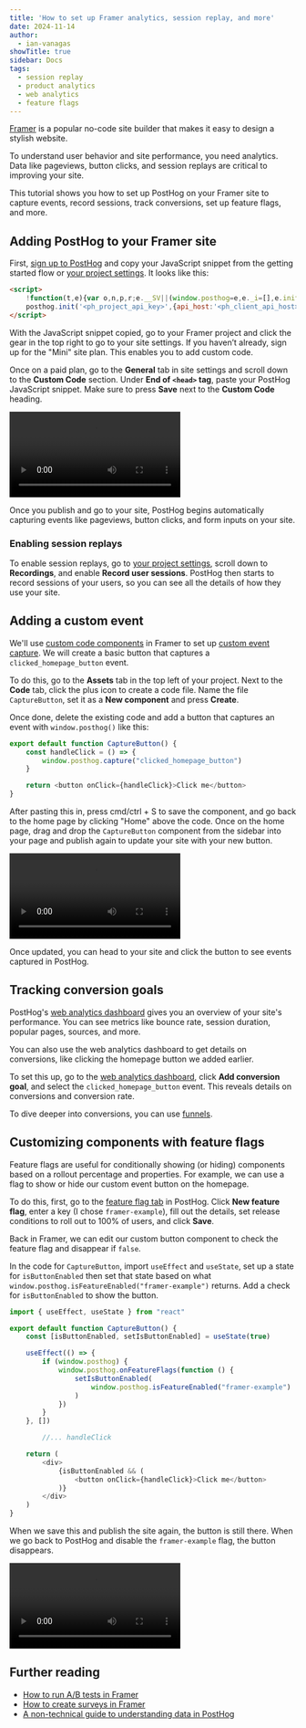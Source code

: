 ```yaml
---
title: 'How to set up Framer analytics, session replay, and more'
date: 2024-11-14
author:
  - ian-vanagas
showTitle: true
sidebar: Docs
tags:
  - session replay
  - product analytics
  - web analytics
  - feature flags
---
```


[Framer](https://www.framer.com/) is a popular no-code site builder that makes it easy to design a stylish website.

To understand user behavior and site performance, you need analytics. Data like pageviews, button clicks, and session replays are critical to improving your site. 

This tutorial shows you how to set up PostHog on your Framer site to capture events, record sessions, track conversions, set up feature flags, and more.

## Adding PostHog to your Framer site

First, [sign up to PostHog](https://us.posthog.com/signup) and copy your JavaScript snippet from the getting started flow or [your project settings](https://us.posthog.com/settings/project). It looks like this:

```html
<script>
    !function(t,e){var o,n,p,r;e.__SV||(window.posthog=e,e._i=[],e.init=function(i,s,a){function g(t,e){var o=e.split(".");2==o.length&&(t=t[o[0]],e=o[1]),t[e]=function(){t.push([e].concat(Array.prototype.slice.call(arguments,0)))}}(p=t.createElement("script")).type="text/javascript",p.crossOrigin="anonymous",p.async=!0,p.src=s.api_host.replace(".i.posthog.com","-assets.i.posthog.com")+"/static/array.js",(r=t.getElementsByTagName("script")[0]).parentNode.insertBefore(p,r);var u=e;for(void 0!==a?u=e[a]=[]:a="posthog",u.people=u.people||[],u.toString=function(t){var e="posthog";return"posthog"!==a&&(e+="."+a),t||(e+=" (stub)"),e},u.people.toString=function(){return u.toString(1)+".people (stub)"},o="init capture register register_once register_for_session unregister unregister_for_session getFeatureFlag getFeatureFlagPayload isFeatureEnabled reloadFeatureFlags updateEarlyAccessFeatureEnrollment getEarlyAccessFeatures on onFeatureFlags onSessionId getSurveys getActiveMatchingSurveys renderSurvey canRenderSurvey getNextSurveyStep identify setPersonProperties group resetGroups setPersonPropertiesForFlags resetPersonPropertiesForFlags setGroupPropertiesForFlags resetGroupPropertiesForFlags reset get_distinct_id getGroups get_session_id get_session_replay_url alias set_config startSessionRecording stopSessionRecording sessionRecordingStarted captureException loadToolbar get_property getSessionProperty createPersonProfile opt_in_capturing opt_out_capturing has_opted_in_capturing has_opted_out_capturing clear_opt_in_out_capturing debug".split(" "),n=0;n<o.length;n++)g(u,o[n]);e._i.push([i,s,a])},e.__SV=1)}(document,window.posthog||[]);
    posthog.init('<ph_project_api_key>',{api_host:'<ph_client_api_host>',defaults:'<ph_posthog_js_defaults>'})
</script>
```

With the JavaScript snippet copied, go to your Framer project and click the gear in the top right to go to your site settings. If you haven’t already, sign up for the "Mini" site plan. This enables you to add custom code.

Once on a paid plan, go to the **General** tab in site settings and scroll down to the **Custom Code** section. Under **End of `<head>` tag**, paste your PostHog JavaScript snippet. Make sure to press **Save** next to the **Custom Code** heading. 

![Installing the script](https://res.cloudinary.com/dmukukwp6/video/upload/framer_41ee7b77bf.mp4)

Once you publish and go to your site, PostHog begins automatically capturing events like pageviews, button clicks, and form inputs on your site.

<ProductScreenshot
  imageLight = "https://res.cloudinary.com/dmukukwp6/image/upload/Clean_Shot_2024_11_14_at_09_56_08_2x_2c523f9cd1.png"
  imageDark = "https://res.cloudinary.com/dmukukwp6/image/upload/Clean_Shot_2024_11_14_at_09_56_19_2x_038876a5dc.png"
  classes="rounded"
  alt="PostHog autocapture"
/>

### Enabling session replays

To enable session replays, go to [your project settings](https://app.posthog.com/project/settings#recordings), scroll down to **Recordings**, and enable **Record user sessions**. PostHog then starts to record sessions of your users, so you can see all the details of how they use your site.

## Adding a custom event

We'll use [custom code components](https://www.framer.com/developers/components/introduction) in Framer to set up [custom event capture](/docs/libraries/js/features#capturing-events). We will create a basic button that captures a `clicked_homepage_button` event.

To do this, go to the **Assets** tab in the top left of your project. Next to the **Code** tab, click the plus icon to create a code file. Name the file `CaptureButton`, set it as a **New component** and press **Create**.

Once done, delete the existing code and add a button that captures an event with `window.posthog()` like this:

```js
export default function CaptureButton() {
    const handleClick = () => {
        window.posthog.capture("clicked_homepage_button")
    }

    return <button onClick={handleClick}>Click me</button>
}
```

After pasting this in, press cmd/ctrl + S to save the component, and go back to the home page by clicking "Home" above the code. Once on the home page, drag and drop the `CaptureButton` component from the sidebar into your page and publish again to update your site with your new button.

![Framer button video](https://res.cloudinary.com/dmukukwp6/video/upload/v1710055416/posthog.com/contents/images/tutorials/framer-analytics/framer-button.mp4)

Once updated, you can head to your site and click the button to see events captured in PostHog.

<ProductScreenshot
  imageLight = "https://res.cloudinary.com/dmukukwp6/image/upload/Clean_Shot_2024_11_14_at_10_06_15_2x_8a1294b536.png"
  imageDark = "https://res.cloudinary.com/dmukukwp6/image/upload/Clean_Shot_2024_11_14_at_10_06_03_2x_ede3a3286d.png"
  classes="rounded"
  alt="PostHog custom event capture"
/>

## Tracking conversion goals

PostHog's [web analytics dashboard](/docs/web-analytics/dashboard) gives you an overview of your site's performance. You can see metrics like bounce rate, session duration, popular pages, sources, and more.

You can also use the web analytics dashboard to get details on conversions, like clicking the homepage button we added earlier.

To set this up, go to the [web analytics dashboard](https://us.posthog.com/web), click **Add conversion goal**, and select the `clicked_homepage_button` event. This reveals details on conversions and conversion rate.

<ProductScreenshot
  imageLight = "https://res.cloudinary.com/dmukukwp6/image/upload/Clean_Shot_2024_11_14_at_10_30_54_2x_3711b5b414.png"
  imageDark = "https://res.cloudinary.com/dmukukwp6/image/upload/Clean_Shot_2024_11_14_at_10_31_06_2x_b630b8ddb4.png"
  classes="rounded"
  alt="Web analytics conversions"
/>

To dive deeper into conversions, you can use [funnels](/docs/product-analytics/funnels).

## Customizing components with feature flags

Feature flags are useful for conditionally showing (or hiding) components based on a rollout percentage and properties. For example, we can use a flag to show or hide our custom event button on the homepage.

To do this, first, go to the [feature flag tab](https://us.posthog.com/feature_flags) in PostHog. Click **New feature flag**, enter a key (I chose `framer-example`), fill out the details, set release conditions to roll out to 100% of users, and click **Save**.

Back in Framer, we can edit our custom button component to check the feature flag and disappear if `false`. 

In the code for `CaptureButton`, import `useEffect` and `useState`, set up a state for `isButtonEnabled` then set that state based on what `window.posthog.isFeatureEnabled("framer-example")` returns. Add a check for `isButtonEnabled` to show the button.

```js
import { useEffect, useState } from "react"

export default function CaptureButton() {
    const [isButtonEnabled, setIsButtonEnabled] = useState(true)

    useEffect(() => {
        if (window.posthog) {
            window.posthog.onFeatureFlags(function () {
                setIsButtonEnabled(
                    window.posthog.isFeatureEnabled("framer-example")
                )
            })
        }
    }, [])

		//... handleClick

    return (
        <div>
            {isButtonEnabled && (
                <button onClick={handleClick}>Click me</button>
            )}
        </div>
    )
}
```

When we save this and publish the site again, the button is still there. When we go back to PostHog and disable the `framer-example` flag, the button disappears.

![Feature flag video](https://res.cloudinary.com/dmukukwp6/video/upload/v1710055416/posthog.com/contents/images/tutorials/framer-analytics/flag.mp4)

## Further reading

- [How to run A/B tests in Framer](/tutorials/framer-ab-tests)
- [How to create surveys in Framer](/tutorials/framer-surveys)
- [A non-technical guide to understanding data in PostHog](/tutorials/non-technical-guide-to-data)

<NewsletterForm />